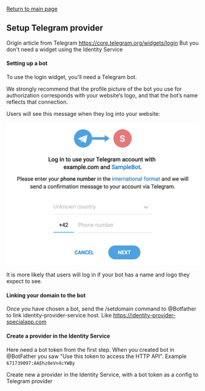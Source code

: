 [Return to main page](../../../README.md)

## Setup Telegram provider

Origin article from Telegram https://core.telegram.org/widgets/login
But you don't need a widget using the Identity Service

#### Setting up a bot
To use the login widget, you'll need a Telegram bot.

We strongly recommend that the profile picture of the bot you use for authorization corresponds with your website‘s logo, and that the bot’s name reflects that connection.

Users will see this message when they log into your website:

![auth phone window](./auth_phone_window.jpg)

It is more likely that users will log in if your bot has a name and logo they expect to see.

#### Linking your domain to the bot
Once you have chosen a bot, send the /setdomain command to @Botfather to link identity-provider-service host.
Like https://identity-provider-specialapp.com

#### Create a provider in the Identity Service
Here need a bot token from the first step. When you created bot in @BotFather you saw
"Use this token to access the HTTP API". Example `671739097:AAEhz0eVn4cYWBy`

Create new a provider in the Identity Service, with a bot token as a config to Telegram provider

